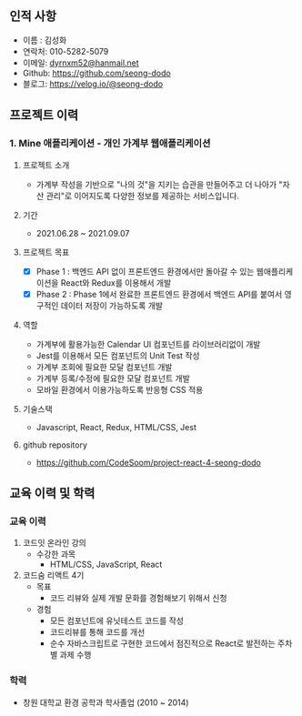 
## 인적 사항

- 이름 : 김성화
- 연락처: 010-5282-5079
- 이메일: dyrnxm52@hanmail.net
- Github: https://github.com/seong-dodo
- 블로그: https://velog.io/@seong-dodo



## 프로젝트 이력

### 1. Mine 애플리케이션 - 개인 가계부 웹애플리케이션

 1. 프로젝트 소개
 	- 가계부 작성을 기반으로 "나의 것"을 지키는 습관을 만들어주고 더 나아가 "자산 관리"로 이어지도록 다양한 정보를 제공하는 서비스입니다.
 2. 기간
 	- 2021.06.28 ~ 2021.09.07
 3. 프로젝트 목표
 	- [x]  Phase 1 : 백엔드 API 없이 프론트엔드 환경에서만 돌아갈 수 있는 웹애플리케이션을 React와 Redux를 이용해서 개발
    - [x]  Phase 2 : Phase 1에서 완료한 프론트엔드 환경에서 백엔드 API를 붙여서 영구적인 데이터 저장이 가능하도록 개발
   
 4. 역할
 	- 가계부에 활용가능한 Calendar UI 컴포넌트를 라이브러리없이 개발
    - Jest를 이용해서 모든 컴포넌트의 Unit Test 작성
    - 가계부 조회에 필요한 모달 컴포넌트 개발
    - 가계부 등록/수정에 필요한 모달 컴포넌트 개발
    - 모바일 환경에서 이용가능하도록 반응형 CSS 적용
  
 5. 기술스택
 	- Javascript, React, Redux, HTML/CSS, Jest
 6. github repository
 	- https://github.com/CodeSoom/project-react-4-seong-dodo



## 교육 이력 및 학력

### 교육 이력

1. 코드잇 온라인 강의
	- 수강한 과목
    	- HTML/CSS, JavaScript, React
2. 코드숨 리액트 4기 
	- 목표
      - 코드 리뷰와 실제 개발 문화를 경험해보기 위해서 신청 
    - 경험  
      - 모든 컴포넌트에 유닛테스트 코드를 작성 
      - 코드리뷰를 통해 코드를 개선
      - 순수 자바스크립트로 구현한 코드에서 점진적으로 React로 발전하는 주차별 과제 수행
      
      
### 학력 

- 창원 대학교 환경 공학과 학사졸업 (2010 ~ 2014)

      
